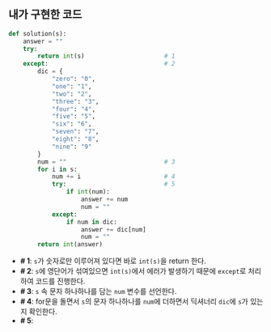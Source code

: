 ## 내가 구현한 코드
```python
def solution(s):
    answer = ""
    try:
        return int(s)                      # 1
    except:                                # 2
        dic = {
            "zero": "0",
            "one": "1",
            "two": "2",
            "three": "3",
            "four": "4",
            "five": "5",
            "six": "6",
            "seven": "7",
            "eight": "8",
            "nine": "9"      
        }
        num = ""                           # 3
        for i in s:
            num += i                       # 4
            try:                           # 5
                if int(num):
                    answer += num
                    num = ""
            except:
                if num in dic:
                    answer += dic[num]
                    num = ""
        return int(answer)
```
* **# 1**: `s`가 숫자로만 이루어져 있다면 바로 `int(s)`을 return 한다.
* **# 2**: `s`에 영단어가 섞여있으면 `int(s)`에서 에러가 발생하기 때문에 `except`로 처리하여 코드를 진행한다.
* **# 3**: `s` 속 문자 하나하나를 담는 `num` 변수를 선언한다.
* **# 4**: for문을 돌면서 `s`의 문자 하나하나를 `num`에 더하면서 딕셔너리 `dic`에 `s`가 있는지 확인한다.
* **# 5**: 



















